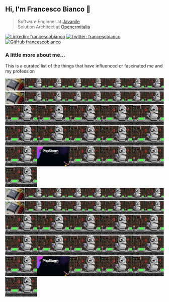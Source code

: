 ## Hi, I'm Francesco Bianco 🍃

> Software Enginner at <a href="https://www.javanile.org">Javanile</a>  
> Solution Architect at <a href="https://www.opencrmitalia.com">Opencrmitalia</a>

[![Linkedin: francescobianco](https://img.shields.io/badge/-Francesco%20Bianco-blue?style=flat-square&logo=Linkedin&logoColor=white&link=https://www.linkedin.com/in/bianco1981/)](https://www.linkedin.com/in/bianco1981/)
[![Twitter: francescbianco](https://img.shields.io/twitter/follow/francescobianco?style=social)](https://twitter.com/francescobianco)
[![GitHub francescobianco](https://img.shields.io/github/followers/francescobianco?label=follow&style=social)](https://github.com/francescobianco)

### A little more about me...

This is a curated list of the things that have influenced or fascinated me and my profession

<div><kbd><a href="#noclick"><img 
src="pics/row1/1.png" width="12.5%" title="Year 1995: My first PC" /><img
src="pics/row1/2.png" width="12.5%" title="Year 1995: The game with which I spent the afternoons" /><img
src="pics/row1/3.png" width="12.5%" title="Year 1995: The game with which I spent the afternoons" /><img
src="pics/row1/4.png" width="12.5%" title="Year 1996: My first PC" /><img
src="pics/row1/5.png" width="12.5%" title="Year 1995: My first PC" /><img
src="pics/row1/6.png" width="12.5%" title="Year 1996: My first PC" /><img
src="pics/row1/7.png" width="12.5%" title="Year 1995: My first PC" /><img
src="pics/row1/8.png" width="12.5%" title="Year 1995: My first PC" /><img
src="pics/row1/1.png" width="12.5%" title="Year 1995: My first PC" /><img
src="pics/row1/2.png" width="12.5%" title="Year 1995: The game with which I spent the afternoons" /><img
src="pics/row1/3.png" width="12.5%" title="Year 1995: The game with which I spent the afternoons" /><img
src="pics/row1/4.png" width="12.5%" title="Year 1996: My first PC" /><img
src="pics/row1/5.png" width="12.5%" title="Year 1995: My first PC" /><img
src="pics/row1/6.png" width="12.5%" title="Year 1996: My first PC" /><img
src="pics/row1/7.png" width="12.5%" title="Year 1995: My first PC" /><img
src="pics/row1/8.png" width="12.5%" title="Year 1995: My first PC" /><img
title="Year 1996: My first PC" src="pictures/keen4.png" width="20%" /><img
title="Year 1995: My first PC" src="pictures/keen4.png" width="20%" /><img 
title="Year 1996: My first PC" src="pictures/keen4.png" width="20%" /><img 
title="Year 1995: My first PC" src="pictures/keen4.png" width="20%" /><img 
title="Year 1996: My first PC" src="pictures/keen4.png" width="20%" /><img 
title="Year 1995: My first PC" src="pictures/keen4.png" width="20%" /><img 
title="Year 1996: My first PC" src="pictures/keen4.png" width="20%" /><img 
title="Year 1995: My first PC" src="pictures/keen4.png" width="20%" /><img 
title="Year 1996: My first PC" src="pictures/keen4.png" width="20%" /><img 
title="Year 1995: My first PC" src="pictures/keen4.png" width="20%" /><img 
title="Year 1996: My first PC" src="pictures/keen4.png" width="20%" /><img 
title="Year 2016: Switched to PhpStorm" src="pictures/phpstorm.png" width="20%" /><img 
title="Year 2017: My first PC" src="pictures/keen4.png" width="20%" /><img 
title="Year 2018: My first PC" src="pictures/keen4.png" width="20%" /><img 
title="Year 2019: My first PC" src="pictures/keen4.png" width="20%" /><img 
title="Year 2020: My first PC" src="pictures/keen4.png" width="20%" /></a></kbd></div>



<div><a href="#noclick"><img 
src="pics/row1/1.png" width="12.5%" title="Year 1995: My first PC" /><img
src="pics/row1/2.png" width="12.5%" title="Year 1995: The game with which I spent the afternoons" /><img
src="pics/row1/3.png" width="12.5%" title="Year 1995: The game with which I spent the afternoons" /><img
src="pics/row1/4.png" width="12.5%" title="Year 1996: My first PC" /><img
src="pics/row1/5.png" width="12.5%" title="Year 1995: My first PC" /><img
src="pics/row1/6.png" width="12.5%" title="Year 1996: My first PC" /><img
src="pics/row1/7.png" width="12.5%" title="Year 1995: My first PC" /><img
src="pics/row1/8.png" width="12.5%" title="Year 1995: My first PC" /><img
src="pics/row1/1.png" width="12.5%" title="Year 1995: My first PC" /><img
src="pics/row1/2.png" width="12.5%" title="Year 1995: The game with which I spent the afternoons" /><img
src="pics/row1/3.png" width="12.5%" title="Year 1995: The game with which I spent the afternoons" /><img
src="pics/row1/4.png" width="12.5%" title="Year 1996: My first PC" /><img
src="pics/row1/5.png" width="12.5%" title="Year 1995: My first PC" /><img
src="pics/row1/6.png" width="12.5%" title="Year 1996: My first PC" /><img
src="pics/row1/7.png" width="12.5%" title="Year 1995: My first PC" /><img
src="pics/row1/8.png" width="12.5%" title="Year 1995: My first PC" /><img
title="Year 1996: My first PC" src="pictures/keen4.png" width="20%" /><img
title="Year 1995: My first PC" src="pictures/keen4.png" width="20%" /><img 
title="Year 1996: My first PC" src="pictures/keen4.png" width="20%" /><img 
title="Year 1995: My first PC" src="pictures/keen4.png" width="20%" /><img 
title="Year 1996: My first PC" src="pictures/keen4.png" width="20%" /><img 
title="Year 1995: My first PC" src="pictures/keen4.png" width="20%" /><img 
title="Year 1996: My first PC" src="pictures/keen4.png" width="20%" /><img 
title="Year 1995: My first PC" src="pictures/keen4.png" width="20%" /><img 
title="Year 1996: My first PC" src="pictures/keen4.png" width="20%" /><img 
title="Year 1995: My first PC" src="pictures/keen4.png" width="20%" /><img 
title="Year 1996: My first PC" src="pictures/keen4.png" width="20%" /><img 
title="Year 2016: Switched to PhpStorm" src="pictures/phpstorm.png" width="20%" /><img 
title="Year 2017: My first PC" src="pictures/keen4.png" width="20%" /><img 
title="Year 2018: My first PC" src="pictures/keen4.png" width="20%" /><img 
title="Year 2019: My first PC" src="pictures/keen4.png" width="20%" /><img 
title="Year 2020: My first PC" src="pictures/keen4.png" width="20%" /></a></div>
